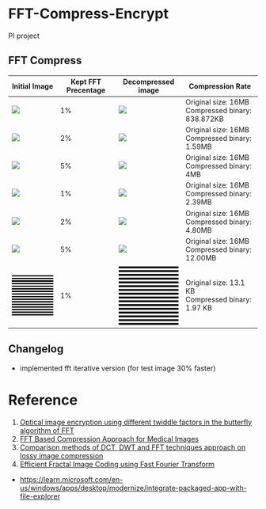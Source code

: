# FFT-Compress-Encrypt
PI project

## FFT Compress


| Initial Image | Kept FFT Precentage | Decompressed image | Compression Rate |
|---|---|---|---|
|<img src="./data/grayscale-lamp.png" width="150px" /> | 1% | <img src="./data/lamp-test_bw_compressed_decompressed_01.bmp" width="150px" /> | Original size: 16MB <br> Compressed binary: 838.872KB |
|<img src="./data/grayscale-lamp.png" width="150px" /> | 2% | <img src="./data/lamp-test_bw_compressed_decompressed_02.bmp" width="150px" /> | Original size: 16MB <br> Compressed binary: 1.59MB |
|<img src="./data/grayscale-lamp.png" width="150px" /> | 5% | <img src="./data/lamp-test_bw_compressed_decompressed_05.bmp" width="150px" /> | Original size: 16MB <br> Compressed binary: 4MB |
|<img src="./data/lamp-test.bmp" width="150px" /> | 1% | <img src="./data/lamp-test_compressed_decompressed_01.bmp" width="150px" /> | Original size: 16MB <br> Compressed binary: 2.39MB |
|<img src="./data/lamp-test.bmp" width="150px" /> | 2% | <img src="./data/lamp-test_compressed_decompressed_02.bmp" width="150px" /> | Original size: 16MB <br> Compressed binary: 4.80MB |
|<img src="./data/lamp-test.bmp" width="150px" /> | 5% | <img src="./data/lamp-test_compressed_decompressed_05.bmp" width="150px" />| Original size: 16MB <br> Compressed binary: 12.00MB |
| <img src="./data/img-1024-s32H_1.bmp" width="150px" /> | 1% |<img src="./data/img-1024-s32H_1_compressed_decompressed.bmp" width="150px" /> | Original size: 13.1 KB <br> Compressed binary: 1.97 KB |


## Changelog 
- implemented fft iterative version (for test image 30% faster)

# Reference
1. [Optical image encryption using different twiddle factors in the butterfly algorithm of FFT](https://www.sciencedirect.com/science/article/pii/S0030401820311263?ref=pdf_download&fr=RR-2&rr=821ca33efbc0284e)
2. [FFT Based Compression Approach for Medical Images](https://www.ripublication.com/ijaer18/ijaerv13n6_54.pdf)
3. [Comparison methods of DCT, DWT and FFT techniques approach on lossy image compression](https://ieeexplore.ieee.org/stamp/stamp.jsp?arnumber=8308126)
4. [Efficient Fractal Image Coding using Fast Fourier Transform ](https://core.ac.uk/download/pdf/233149698.pdf)

- https://learn.microsoft.com/en-us/windows/apps/desktop/modernize/integrate-packaged-app-with-file-explorer
